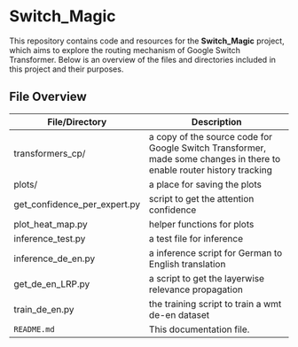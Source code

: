 # Switch_Magic

This repository contains code and resources for the **Switch_Magic** project, which aims to explore the routing mechanism of Google Switch Transformer. Below is an overview of the files and directories included in this project and their purposes.



## File Overview

| File/Directory               | Description                                                  |
| ---------------------------- | ------------------------------------------------------------ |
| transformers_cp/             | a copy of the source code for Google Switch Transformer, made some changes in there to enable router history tracking |
| plots/                       | a place for saving the plots                                 |
| get_confidence_per_expert.py | script to get the attention confidence                       |
| plot_heat_map.py             | helper functions for plots                                   |
| inference_test.py            | a test file for inference                                    |
| inference_de_en.py           | a inference script for German to English translation         |
| get_de_en_LRP.py             | a script to get the layerwise relevance propagation          |
| train_de_en.py               | the training script to train a wmt de-en dataset             |
| `README.md`                  | This documentation file.                                     |